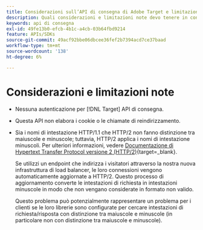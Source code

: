 ```yaml
---
title: Considerazioni sull’API di consegna di Adobe Target e limitazioni note
description: Quali considerazioni e limitazioni note devo tenere in considerazione quando utilizzo il [!UICONTROL API di consegna di Adobe Target]?
keywords: api di consegna
exl-id: 49fe13b0-efcb-4b1c-a4cb-03b64fbd9214
feature: APIs/SDKs
source-git-commit: 49acf92bbe06dbcee36fef2b7394acd7ce37baad
workflow-type: tm+mt
source-wordcount: '138'
ht-degree: 6%

---
```


# Considerazioni e limitazioni note

* Nessuna autenticazione per [!DNL Target] API di consegna.
* Questa API non elabora i cookie o le chiamate di reindirizzamento.
* Sia i nomi di intestazione HTTP/1.1 che HTTP/2 non fanno distinzione tra maiuscole e minuscole; tuttavia, HTTP/2 applica i nomi di intestazione minuscoli. Per ulteriori informazioni, vedere [Documentazione di Hypertext Transfer Protocol versione 2 (HTTP/2)](https://www.rfc-editor.org/rfc/rfc7540#section-8.1.2){target=_blank}.

  Se utilizzi un endpoint che indirizza i visitatori attraverso la nostra nuova infrastruttura di load balancer, le loro connessioni vengono automaticamente aggiornate a HTTP/2. Questo processo di aggiornamento converte le intestazioni di richiesta in intestazioni minuscole in modo che non vengano considerate in formato non valido.

  Questo problema può potenzialmente rappresentare un problema per i clienti se le loro librerie sono configurate per cercare intestazioni di richiesta/risposta con distinzione tra maiuscole e minuscole (in particolare non con distinzione tra maiuscole e minuscole).

